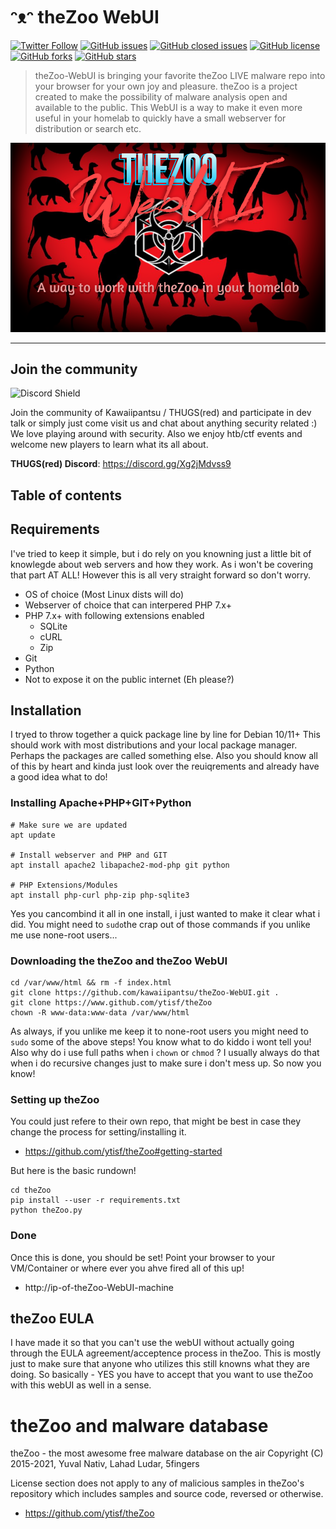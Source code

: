# ᵔᴥᵔ theZoo WebUI

[![Twitter Follow](https://img.shields.io/twitter/follow/davidbl.svg?style=social&label=Follow)](https://twitter.com/davidbl) [![GitHub issues](https://img.shields.io/github/issues/kawaiipantsu/theZoo-WebUI.svg)](https://github.com/kawaiipantsu/theZoo-WebUI/issues) [![GitHub closed issues](https://img.shields.io/github/issues-closed/kawaiipantsu/theZoo-WebUI.svg)](https://github.com/kawaiipantsu/theZoo-WebUI/issues) [![GitHub license](https://img.shields.io/github/license/kawaiipantsu/theZoo-WebUI.svg)](https://github.com/kawaiipantsu/theZoo-WebUI/blob/master/LICENSE) [![GitHub forks](https://img.shields.io/github/forks/kawaiipantsu/theZoo-WebUI.svg)](https://github.com/kawaiipantsu/theZoo-WebUI/network) [![GitHub stars](https://img.shields.io/github/stars/kawaiipantsu/theZoo-WebUI.svg)](https://github.com/kawaiipantsu/theZoo-WebUI/stargazers)
> theZoo-WebUI is bringing your favorite theZoo LIVE malware repo into your browser for your own joy and pleasure. theZoo is a project created to make the possibility of malware analysis open and available to the public. This WebUI is a way to make it even more useful in your homelab to quickly have a small webserver for distribution or search etc.

![thezoowebui](.github/media/theZoo-WebUI_logo.png)

---

## Join the community

![Discord Shield](https://discordapp.com/api/guilds/954515386320175135/widget.png?style=shield)

Join the community of Kawaiipantsu / THUGS(red) and participate in dev talk or simply just come visit us and chat about anything security related :) We love playing around with security. Also we enjoy htb/ctf events and welcome new players to learn what its all about.

**THUGS(red) Discord**: <https://discord.gg/Xg2jMdvss9>

## Table of contents


## Requirements

I've tried to keep it simple, but i do rely on you knowning just a little bit of knowlegde about web servers and how they work. As i won't be covering that part AT ALL! However this is all very straight forward so don't worry.

- OS of choice (Most Linux dists will do)
- Webserver of choice that can interpered PHP 7.x+
- PHP 7.x+ with following extensions enabled
  - SQLite
  - cURL
  - Zip
- Git
- Python
- Not to expose it on the public internet (Eh please?)


## Installation

I tryed to throw together a quick package line by line for Debian 10/11+ This should work with most distributions and your local package manager. Perhaps the packages are called something else. Also you should know all of this by heart and kinda just look over the reuiqrements and already have a good idea what to do!

### Installing Apache+PHP+GIT+Python

```shell
# Make sure we are updated
apt update

# Install webserver and PHP and GIT
apt install apache2 libapache2-mod-php git python

# PHP Extensions/Modules
apt install php-curl php-zip php-sqlite3
```

Yes you cancombind it all in one install, i just wanted to make it clear what i did. You might need to `sudo`the crap out of those commands if you unlike me use none-root users...

### Downloading the theZoo and theZoo WebUI

```shell
cd /var/www/html && rm -f index.html
git clone https://github.com/kawaiipantsu/theZoo-WebUI.git .
git clone https://www.github.com/ytisf/theZoo
chown -R www-data:www-data /var/www/html 
```

As always, if you unlike me keep it to none-root users you might need to `sudo` some of the above steps! You know what to do kiddo i wont tell you! Also why do i use full paths when i `chown` or `chmod` ? I usually always do that when i do recursive changes just to make sure i don't mess up. So now you know!

### Setting up theZoo

You could just refere to their own repo, that might be best in case they change the process for setting/installing it.

- https://github.com/ytisf/theZoo#getting-started

But here is the basic rundown!

```shell
cd theZoo
pip install --user -r requirements.txt
python theZoo.py
```

### Done

Once this is done, you should be set!
Point your browser to your VM/Container or where ever you ahve fired all of this up!

- http://ip-of-theZoo-WebUI-machine

## theZoo EULA

I have made it so that you can't use the webUI without actually going through the EULA agreement/acceptence process in theZoo. This is mostly just to make sure that anyone who utilizes this still knowns what they are doing. So basically - YES you have to accept that you want to use theZoo with this webUI as well in a sense.

# theZoo and malware database

theZoo - the most awesome free malware database on the air Copyright (C) 2015-2021, Yuval Nativ, Lahad Ludar, 5fingers

License section does not apply to any of malicious samples in theZoo's repository which includes samples and source code, reversed or otherwise.

- https://github.com/ytisf/theZoo